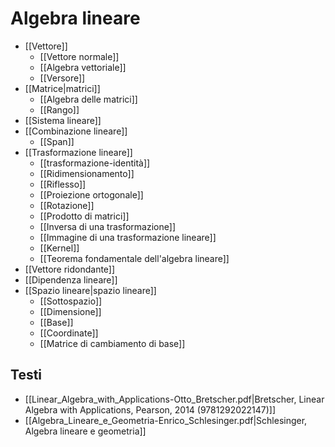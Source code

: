 # Algebra lineare

- [[Vettore]]
    - [[Vettore normale]]
    - [[Algebra vettoriale]]
    - [[Versore]]
- [[Matrice|matrici]]
    - [[Algebra delle matrici]]
    - [[Rango]]
- [[Sistema lineare]]
- [[Combinazione lineare]]
    - [[Span]]
- [[Trasformazione lineare]]
    - [[trasformazione-identità]]
    - [[Ridimensionamento]]
    - [[Riflesso]]
    - [[Proiezione ortogonale]]
    - [[Rotazione]]
    - [[Prodotto di matrici]]
    - [[Inversa di una trasformazione]]
    - [[Immagine di una trasformazione lineare]]
    - [[Kernel]]
    - [[Teorema fondamentale dell'algebra lineare]]
- [[Vettore ridondante]]
- [[Dipendenza lineare]]
- [[Spazio lineare|spazio lineare]]
    - [[Sottospazio]]
    - [[Dimensione]]
    - [[Base]]
    - [[Coordinate]]
    - [[Matrice di cambiamento di base]]

## Testi

- [[Linear_Algebra_with_Applications-Otto_Bretscher.pdf|Bretscher, Linear Algebra with Applications, Pearson, 2014 (9781292022147)]]
- [[Algebra_Lineare_e_Geometria-Enrico_Schlesinger.pdf|Schlesinger, Algebra lineare e geometria]]